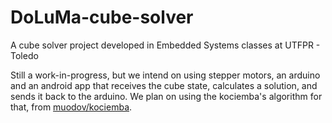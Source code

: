 # DoLuMa-cube-solver
A cube solver project developed in Embedded Systems classes at UTFPR - Toledo

Still a work-in-progress, but we intend on using stepper motors, an arduino and an android app that receives the cube state, calculates a solution, and sends it back to the arduino. We plan on using the kociemba's algorithm for that, from [muodov/kociemba](https://github.com/muodov/kociemba).
